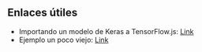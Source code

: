 ## Enlaces útiles
- Importando un modelo de Keras a TensorFlow.js: [Link](https://www.tensorflow.org/js/tutorials/conversion/import_keras?hl=es)
- Ejemplo un poco viejo: [Link](https://www.youtube.com/watch?v=JpE4bYyRADI)
